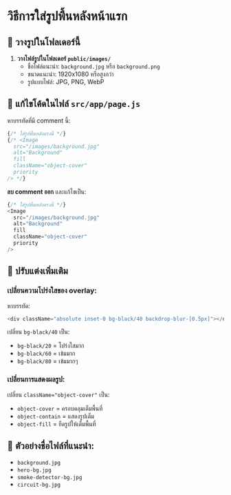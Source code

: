 # วิธีการใส่รูปพื้นหลังหน้าแรก

## 📁 วางรูปในโฟลเดอร์นี้

1. **วางไฟล์รูปในโฟลเดอร์ `public/images/`**
   - ชื่อไฟล์แนะนำ: `background.jpg` หรือ `background.png`
   - ขนาดแนะนำ: 1920x1080 หรือสูงกว่า
   - รูปแบบไฟล์: JPG, PNG, WebP

## 🔧 แก้ไขโค้ดในไฟล์ `src/app/page.js`

หาบรรทัดที่มี comment นี้:
```javascript
{/* ใส่รูปพื้นหลังตรงนี้ */}
{/* <Image 
  src="/images/background.jpg" 
  alt="Background" 
  fill
  className="object-cover"
  priority
/> */}
```

**ลบ comment ออก** และแก้ไขเป็น:
```javascript
{/* ใส่รูปพื้นหลังตรงนี้ */}
<Image 
  src="/images/background.jpg" 
  alt="Background" 
  fill
  className="object-cover"
  priority
/>
```

## 🎨 ปรับแต่งเพิ่มเติม

### เปลี่ยนความโปร่งใสของ overlay:
หาบรรทัด:
```javascript
<div className="absolute inset-0 bg-black/40 backdrop-blur-[0.5px]"></div>
```

เปลี่ยน `bg-black/40` เป็น:
- `bg-black/20` = โปร่งใสมาก
- `bg-black/60` = เข้มมาก
- `bg-black/80` = เข้มมากๆ

### เปลี่ยนการแสดงผลรูป:
เปลี่ยน `className="object-cover"` เป็น:
- `object-cover` = ครอบคลุมเต็มพื้นที่
- `object-contain` = แสดงรูปเต็ม
- `object-fill` = ยืดรูปให้เต็มพื้นที่

## 📝 ตัวอย่างชื่อไฟล์ที่แนะนำ:
- `background.jpg`
- `hero-bg.jpg`
- `smoke-detector-bg.jpg`
- `circuit-bg.jpg`
